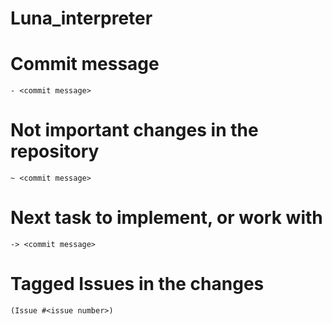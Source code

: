 # Luna_interpreter

# Commit message
    - <commit message>
# Not important changes in the repository
    ~ <commit message>
# Next task to implement, or work with    
    -> <commit message>
# Tagged Issues in the changes    
    (Issue #<issue number>)
